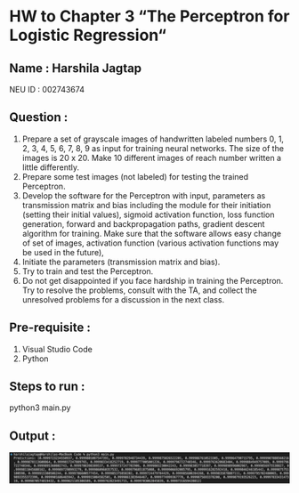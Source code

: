 # HW to Chapter 3 “The Perceptron for Logistic Regression“

## Name : Harshila Jagtap 

NEU ID : 002743674 

## Question :

1. Prepare a set of grayscale images of handwritten labeled numbers 0, 1, 2, 3, 4, 5, 6, 7, 8, 9 as input for training neural networks. The size of the images is 20 x 20. Make 10 different images of reach number written a little differently.
2. Prepare some test images (not labeled) for testing the trained Perceptron.
3. Develop the software for the Perceptron with input, parameters as transmission matrix and bias including the module for their initiation (setting their initial values), sigmoid activation function, loss function generation, forward and backpropagation paths, gradient descent algorithm for training. Make sure that the software allows easy change of set of images, activation function (various activation functions may be used in the future),
4. Initiate the parameters (transmission matrix and bias).
5. Try to train and test the Perceptron.
6. Do not get disappointed if you face hardship in training the Perceptron. Try to resolve the problems, consult with the TA, and collect the unresolved problems for a discussion in the next class.

## Pre-requisite :

1. Visual Studio Code
2. Python

## Steps to run :

python3 main.py

## Output :
![Output](https://github.com/harshilaNEU/Neural_Networks/blob/Assignment_2_Perceptron/Reference_Images/output.png)




